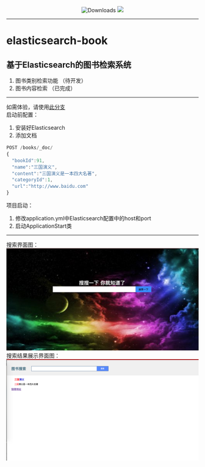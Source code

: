 <p align="center">
  <img src="https://img.shields.io/badge/Spring%20Boot-2.0.2-blue.svg" alt="Downloads">
  <img src="https://img.shields.io/badge/elasticsearch--book-1.0.0-green.svg">
</p>  

---
# elasticsearch-book 

**基于Elasticsearch的图书检索系统**  
---
1. 图书类别检索功能 （待开发）   
2. 图书内容检索  （已完成）   
---

如需体验，请使用[此分支](https://github.com/tinet-shenjg/elasticsearch-book/tree/relase-1.0.0)    
启动前配置：
1. 安装好Elasticsearch
2. 添加文档
```javascript
POST /books/_doc/
{
  "bookId":91,
  "name":"三国演义",
  "content":"三国演义是一本四大名著",
  "categoryId":1,
  "url":"http://www.baidu.com"
}
```
项目启动： 
1. 修改application.yml中Elasticsearch配置中的host和port
2. 启动ApplicationStart类 
---
搜索界面图：  
![avatar](https://github.com/tinet-shenjg/elasticsearch-book/blob/master/src/main/resources/static/image/index.png)  
搜索结果展示界面图：  
![avatar](https://github.com/tinet-shenjg/elasticsearch-book/blob/master/src/main/resources/static/image/main.png)
